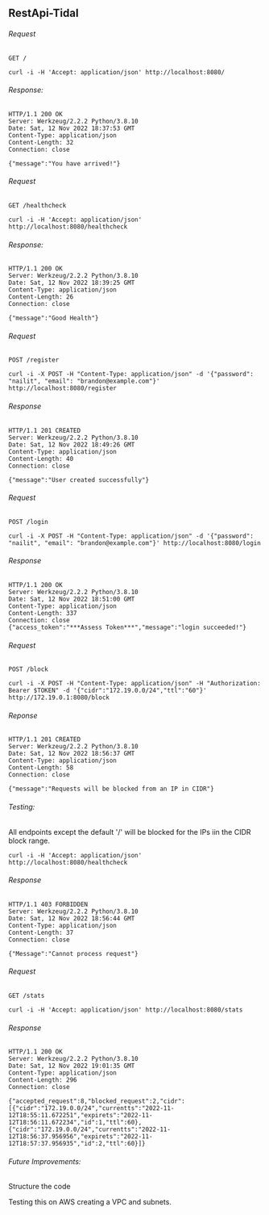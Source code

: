 ## RestApi-Tidal

######  Request 
```
GET /
```
```
curl -i -H 'Accept: application/json' http://localhost:8080/
```
######  Response:
```
HTTP/1.1 200 OK
Server: Werkzeug/2.2.2 Python/3.8.10
Date: Sat, 12 Nov 2022 18:37:53 GMT
Content-Type: application/json
Content-Length: 32
Connection: close

{"message":"You have arrived!"}
```

######  Request
```
GET /healthcheck
```
```
curl -i -H 'Accept: application/json' http://localhost:8080/healthcheck
```
######  Response:
```
HTTP/1.1 200 OK
Server: Werkzeug/2.2.2 Python/3.8.10
Date: Sat, 12 Nov 2022 18:39:25 GMT
Content-Type: application/json
Content-Length: 26
Connection: close

{"message":"Good Health"}
```

######  Request
```
POST /register
```
```
curl -i -X POST -H "Content-Type: application/json" -d '{"password": "nailit", "email": "brandon@example.com"}' http://localhost:8080/register
```
######  Response
```
HTTP/1.1 201 CREATED
Server: Werkzeug/2.2.2 Python/3.8.10
Date: Sat, 12 Nov 2022 18:49:26 GMT
Content-Type: application/json
Content-Length: 40
Connection: close

{"message":"User created successfully"}
```

######  Request
```
POST /login
```
```
curl -i -X POST -H "Content-Type: application/json" -d '{"password": "nailit", "email": "brandon@example.com"}' http://localhost:8080/login
```
######  Response
```
HTTP/1.1 200 OK
Server: Werkzeug/2.2.2 Python/3.8.10
Date: Sat, 12 Nov 2022 18:51:00 GMT
Content-Type: application/json
Content-Length: 337
Connection: close
{"access_token":"***Assess Token***","message":"login succeeded!"}
```

######  Request
```
POST /block
```
```
curl -i -X POST -H "Content-Type: application/json" -H "Authorization: Bearer $TOKEN" -d '{"cidr":"172.19.0.0/24","ttl":"60"}' http://172.19.0.1:8080/block
```
######  Reponse
```
HTTP/1.1 201 CREATED
Server: Werkzeug/2.2.2 Python/3.8.10
Date: Sat, 12 Nov 2022 18:56:37 GMT
Content-Type: application/json
Content-Length: 58
Connection: close

{"message":"Requests will be blocked from an IP in CIDR"}
```
######  Testing:
All endpoints except the default '/' will be blocked for the IPs iin the CIDR block range.
```
curl -i -H 'Accept: application/json' http://localhost:8080/healthcheck
```
######  Response
```
HTTP/1.1 403 FORBIDDEN
Server: Werkzeug/2.2.2 Python/3.8.10
Date: Sat, 12 Nov 2022 18:56:44 GMT
Content-Type: application/json
Content-Length: 37
Connection: close

{"Message":"Cannot process request"}
```

######  Request
```
GET /stats
```
```
curl -i -H 'Accept: application/json' http://localhost:8080/stats
```
######  Response
```
HTTP/1.1 200 OK
Server: Werkzeug/2.2.2 Python/3.8.10
Date: Sat, 12 Nov 2022 19:01:35 GMT
Content-Type: application/json
Content-Length: 296
Connection: close

{"accepted_request":8,"blocked_request":2,"cidr":[{"cidr":"172.19.0.0/24","currentts":"2022-11-12T18:55:11.672251","expirets":"2022-11-12T18:56:11.672234","id":1,"ttl":60},{"cidr":"172.19.0.0/24","currentts":"2022-11-12T18:56:37.956956","expirets":"2022-11-12T18:57:37.956935","id":2,"ttl":60}]}
```

###### Future Improvements:

Structure the code

Testing this on AWS creating a VPC and subnets.

